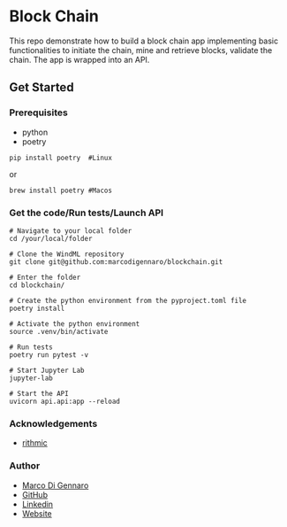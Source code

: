 # Block Chain

This repo demonstrate how to build a block chain app implementing basic functionalities to initiate the chain, mine and 
retrieve blocks, validate the chain. The app is wrapped into an API.

## Get Started

### Prerequisites

- python
- poetry 

```
pip install poetry  #Linux
```
or 
```
brew install poetry #Macos
```

### Get the code/Run tests/Launch API
```
# Navigate to your local folder
cd /your/local/folder

# Clone the WindML repository
git clone git@github.com:marcodigennaro/blockchain.git

# Enter the folder
cd blockchain/

# Create the python environment from the pyproject.toml file
poetry install

# Activate the python environment
source .venv/bin/activate

# Run tests 
poetry run pytest -v

# Start Jupyter Lab
jupyter-lab  

# Start the API
uvicorn api.api:app --reload
```

### Acknowledgements

- [rithmic](https://www.youtube.com/watch?v=G5M4bsxR-7E)

### Author

- [Marco Di Gennaro](https://github.com/marcodigennaro/CV/blob/main/MDG_CV.pdf)
- [GitHub](https://github.com/marcodigennaro)
- [Linkedin](https://www.linkedin.com/in/marcodig/)
- [Website](https://atomistic-modelling.com/)
